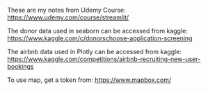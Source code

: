 These are my notes from Udemy Course: 
https://www.udemy.com/course/streamlit/

The donor data used in seaborn can be accessed from kaggle:
https://www.kaggle.com/c/donorschoose-application-screening

The airbnb data used in Plotly can be accessed from kaggle:
https://www.kaggle.com/competitions/airbnb-recruiting-new-user-bookings

To use map, get a token from: https://www.mapbox.com/